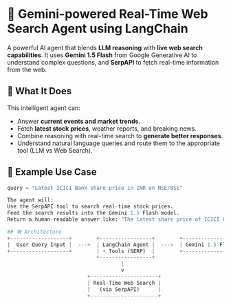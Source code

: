 # 🤖 Gemini-powered Real-Time Web Search Agent using LangChain

A powerful AI agent that blends **LLM reasoning** with **live web search capabilities**. It uses **Gemini 1.5 Flash** from Google Generative AI to understand complex questions, and **SerpAPI** to fetch real-time information from the web.

## 🧠 What It Does

This intelligent agent can:
- Answer **current events and market trends**.
- Fetch **latest stock prices**, weather reports, and breaking news.
- Combine reasoning with real-time search to **generate better responses**.
- Understand natural language queries and route them to the appropriate tool (LLM vs Web Search).

## 📸 Example Use Case

```python
query = "Latest ICICI Bank share price in INR on NSE/BSE"

The agent will:
Use the SerpAPI tool to search real-time stock prices.
Feed the search results into the Gemini 1.5 Flash model.
Return a human-readable answer like: "The latest share price of ICICI Bank is ₹1,112.25 on NSE."

## 🛠 Architecture
+-------------------+        +-----------------+        +------------------+
|  User Query Input |  --->  | LangChain Agent |  --->  | Gemini 1.5 Flash |
+-------------------+        | + Tools (SERP)  |        +------------------+
                             +-----------------+
                                     |
                                     v
                          +----------------------+
                          | Real-Time Web Search |
                          |   (via SerpAPI)      |
                          +----------------------+
